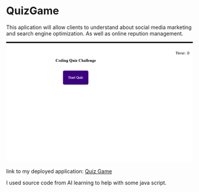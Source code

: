 # QuizGame

This aplication will allow clients to understand about social media marketing and search engine optimization. As well as online repution management.


   <img src="./assets/images/ScreenShot.png">

 
 
  link to my deployed application:
[Quiz Game](https://jmshultz.github.io/QuizGame/)

  I used source code from AI learning to help with some java script.
